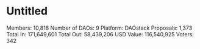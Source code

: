 # Untitled

Members: 10,818
Number of DAOs: 9
Platform: DAOstack
Proposals: 1,373
Total In: 171,649,601
Total Out: 58,439,206
USD Value: 116,540,925
Voters: 342